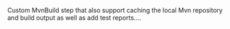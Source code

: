 Custom MvnBuild step that also support caching the local Mvn repository and build output as well as add test reports....
